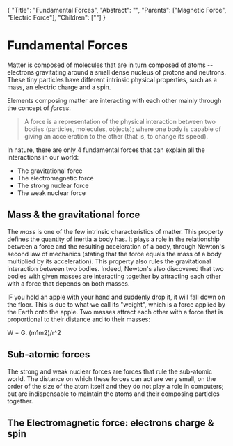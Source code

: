 {
    "Title": "Fundamental Forces",
    "Abstract": "",
    "Parents": ["Magnetic Force", "Electric Force"],
    "Children": [""]
}

# Fundamental Forces

Matter is composed of molecules that are in turn composed of atoms -- electrons gravitating around a small dense nucleus of protons and neutrons. These tiny particles have different intrinsic physical properties, such as a mass, an electric charge and a spin. 

Elements composing matter are interacting with each other mainly through the concept of _forces_. 

> A force is a representation of the physical interaction between two bodies (particles, molecules, objects); where one body is capable of giving an acceleration to the other (that is, to change its speed). 

In nature, there are only 4 fundamental forces that can explain all the interactions in our world: 

- The gravitational force
- The electromagnetic force
- The strong nuclear force
- The weak nuclear force

## Mass & the gravitational force

The _mass_ is one of the few intrinsic characteristics of matter. This property defines the quantity of inertia a body has. It plays a role in the relationship between a force and the resulting acceleration of a body, through Newton's second law of mechanics (stating that the force equals the mass of a body multiplied by its acceleration). This property also rules the gravitational interaction between two bodies. Indeed, Newton's also discovered that two bodies with given masses are interacting together by attracting each other with a force that depends on both masses. 

IF you hold an apple with your hand and suddenly drop it, it will fall down on the floor. This is due to what we call its "weight", which is a force applied by the Earth onto the apple. Two masses attract each other with a force that is proportional to their distance and to their masses:

W = G. (m1m2)/r^2

## Sub-atomic forces

The strong and weak nuclear forces are forces that rule the sub-atomic world. The distance on which these forces can act are very small, on the order of the size of the atom itself and they do not play a role in computers; but are indispensable to maintain the atoms and their composing particles together. 

## The Electromagnetic force: electrons charge & spin


